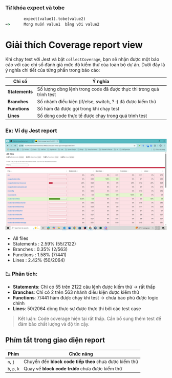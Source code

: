 ### Từ khóa expect và tobe 

```cmd
        expect(value1).tobe(value2)
=>      Mong muốn value1  bằng với value2
```

# Giải thích Coverage  report view


Khi chạy test với Jest và bật `collectCoverage`, bạn sẽ nhận được một báo cáo với các chỉ số đánh giá mức độ kiểm thử của toàn bộ dự án. Dưới đây là ý nghĩa chi tiết của từng phần trong báo cáo:


| Chỉ số       | Ý nghĩa                                                                 |
|-------------|------------------------------------------------------------------------|
| **Statements** | Số lượng dòng lệnh trong code đã được thực thi trong quá trình test |
| **Branches**   | Số nhánh điều kiện (if/else, switch, ? :) đã được kiểm thử         |
| **Functions**  | Số hàm đã được gọi trong khi chạy test                              |
| **Lines**      | Số dòng code thực tế được chạy trong quá trình test                 |

### Ex: Ví dụ Jest report

![alt text](image.png)


- All files
- Statements : 2.59% (55/2122)
- Branches : 0.35% (2/563)
- Functions : 1.58% (7/441)
- Lines : 2.42% (50/2064)


### 📉 Phân tích:

- **Statements**: Chỉ có 55 trên 2122 câu lệnh được kiểm thử → rất thấp
- **Branches**: Chỉ có 2 trên 563 nhánh điều kiện được kiểm thử
- **Functions**: 7/441 hàm được chạy khi test → chưa bao phủ được logic chính
- **Lines**: 50/2064 dòng thực sự được thực thi bởi các test case

>  Kết luận: Code coverage hiện tại rất thấp. Cần bổ sung thêm test để đảm bảo chất lượng và độ tin cậy.


##  Phím tắt trong giao diện report

| Phím | Chức năng                          |
|------|-----------------------------------|
| `n`, `j` | Chuyển đến **block code tiếp theo** chưa được kiểm thử |
| `b`, `p`, `k` | Quay về **block code trước** chưa được kiểm thử |
